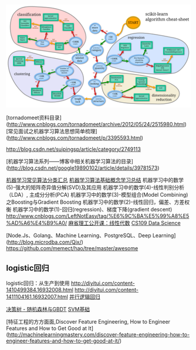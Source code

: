 ![scikit-learn-algorithm-cheat-sheet](images/scikit-learn-algorithm-cheat-sheet.png)

[tornadomeet资料目录]
(http://www.cnblogs.com/tornadomeet/archive/2012/05/24/2515980.html)
[常见面试之机器学习算法思想简单梳理]
(http://www.cnblogs.com/tornadomeet/p/3395593.html)

http://blog.csdn.net/suipingsp/article/category/2749113

[机器学习算法系列——博客中相关机器学习算法的目录]
(http://blog.csdn.net/google19890102/article/details/39781573)

[机器学习常见算法分类汇总](http://blog.jobbole.com/77620/)
[机器学习算法基础概念学习总结](http://blog.jobbole.com/74716/)
机器学习中的数学(5)-强大的矩阵奇异值分解(SVD)及其应用 
机器学习中的数学(4)-线性判别分析（LDA）, 主成分分析(PCA) 
机器学习中的数学(3)-模型组合(Model Combining)之Boosting与Gradient Boosting 
机器学习中的数学(2)-线性回归，偏差、方差权衡 
机器学习中的数学(1)-回归(regression)、梯度下降(gradient descent) 
http://www.cnblogs.com/LeftNotEasy/tag/%E6%9C%BA%E5%99%A8%E5%AD%A6%E4%B9%A0/
[麻省理工公开课：线性代数](http://open.163.com/special/opencourse/daishu.html)
[CS109 Data Science](http://cs109.github.io/2015/)

[Node.Js、Golang、Machine Learning、PostgreSQL、Deep Learning]
(http://blog.microdba.com/Qix/)
https://github.com/memect/hao/tree/master/awesome

## logistic回归
logistic回归：从生产到使用
http://diyitui.com/content-1410499384.16932008.html
http://diyitui.com/content-1411104161.16932007.html
[并行逻辑回归](http://blog.sina.com.cn/s/blog_6cb8e53d0101oetv.html)


[决策树 - 随机森林与GBDT](http://www.cnblogs.com/LeftNotEasy/archive/2011/03/07/random-forest-and-gbdt.html)
[SVM基础](http://www.cnblogs.com/LeftNotEasy/archive/2011/05/02/basic-of-svm.html)


 
[特征工程的方方面面,Discover Feature Engineering, How to Engineer Features and How to Get Good at It]
(http://machinelearningmastery.com/discover-feature-engineering-how-to-engineer-features-and-how-to-get-good-at-it/)
